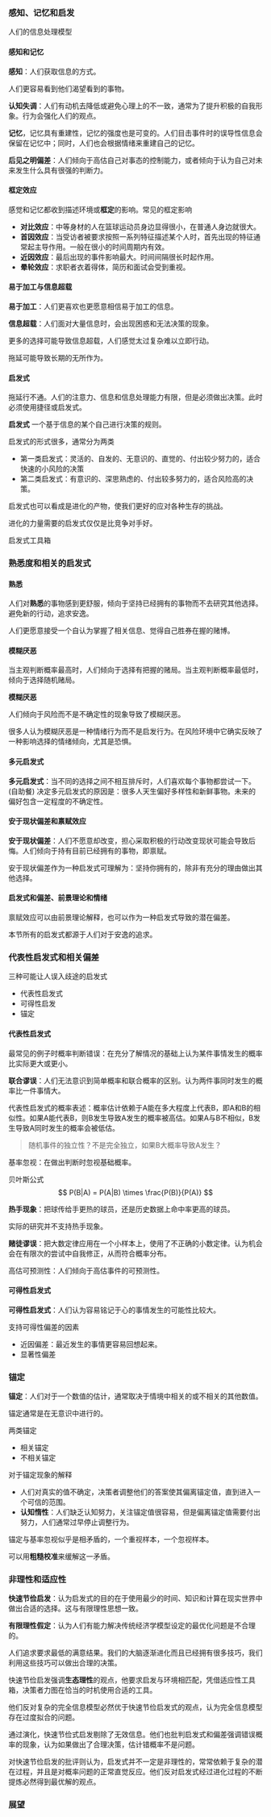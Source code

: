 ### 感知、记忆和启发

人们的信息处理模型

#### 感知和记忆

**感知**：人们获取信息的方式。

人们更容易看到他们渴望看到的事物。

**认知失调**：人们有动机去降低或避免心理上的不一致，通常为了提升积极的自我形象。行为会强化人们的观点。

**记忆**，记忆具有重建性，记忆的强度也是可变的。人们目击事件时的误导性信息会保留在记忆中；同时，人们也会根据情绪来重建自己的记忆。

**后见之明偏差**：人们倾向于高估自己对事态的控制能力，或者倾向于认为自己对未来发生什么具有很强的判断力。

#### 框定效应

感觉和记忆都收到描述环境或**框定**的影响。常见的框定影响
+ **对比效应**：中等身材的人在篮球运动员身边显得很小，在普通人身边就很大。
+ **首因效应**：当受访者被要求按照一系列特征描述某个人时，首先出现的特征通常起主导作用。一般在很小的时间周期内有效。
+ **近因效应**：最后出现的事件影响最大。时间间隔很长时起作用。
+ **晕轮效应**：求职者衣着得体，简历和面试会受到重视。


#### 易于加工与信息超载

**易于加工**：人们更喜欢也更愿意相信易于加工的信息。

**信息超载**：人们面对大量信息时，会出现困惑和无法决策的现象。

更多的选择可能导致信息超载，人们感觉太过复杂难以立即行动。

拖延可能导致长期的无所作为。

#### 启发式

拖延行不通。人们的注意力、信息和信息处理能力有限，但是必须做出决策。此时必须使用捷径或启发式。

**启发式** 一个基于信息的某个自己进行决策的规则。

启发式的形式很多，通常分为两类
+ 第一类启发式：灵活的、自发的、无意识的、直觉的、付出较少努力的，适合快速的小风险的决策
+ 第二类启发式：有意识的、深思熟虑的、付出较多努力的，适合风险高的决策。

启发式也可以看成是进化的产物，使我们更好的应对各种生存的挑战。

进化的力量需要的启发式仅仅是比竞争对手好。

启发式工具箱


### 熟悉度和相关的启发式

#### 熟悉

人们对**熟悉**的事物感到更舒服，倾向于坚持已经拥有的事物而不去研究其他选择。避免新的行动，追求安逸。

人们更愿意接受一个自认为掌握了相关信息、觉得自己胜券在握的赌博。

#### 模糊厌恶

当主观判断概率最高时，人们倾向于选择有把握的赌局。当主观判断概率最低时，倾向于选择随机赌局。

**模糊厌恶**

人们倾向于风险而不是不确定性的现象导致了模糊厌恶。

很多人认为模糊厌恶是一种情绪行为而不是启发行为。在风险环境中它确实反映了一种影响选择的情绪倾向，尤其是恐惧。

#### 多元启发式

**多元启发式**：当不同的选择之间不相互排斥时，人们喜欢每个事物都尝试一下。(自助餐)
决定多元启发式的原因是：很多人天生偏好多样性和新鲜事物。未来的偏好包含一定程度的不确定性。


#### 安于现状偏差和禀赋效应

**安于现状偏差**：人们不愿意却改变，担心采取积极的行动改变现状可能会导致后悔。人们倾向于持有目前已经拥有的事物，即禀赋。

安于现状偏差作为一种启发式可理解为：坚持你拥有的，除非有充分的理由做出其他选择。

#### 启发式和偏差、前景理论和情绪

禀赋效应可以由前景理论解释，也可以作为一种启发式导致的潜在偏差。

本节所有的启发式都源于人们对于安逸的追求。


### 代表性启发式和相关偏差

三种可能让人误入歧途的启发式
+ 代表性启发式
+ 可得性启发
+ 锚定

#### 代表性启发式

最常见的例子时概率判断错误：在充分了解情况的基础上认为某件事情发生的概率比实际更大或更小。

**联合谬误**：人们无法意识到简单概率和联合概率的区别。认为两件事同时发生的概率比一件事情大。

代表性启发式的概率表述：概率估计依赖于A能在多大程度上代表B，即A和B的相似性。如果A能代表B，则B发生导致A发生的概率被高估。如果A与B不相似，B发生导致A同时发生的概率会被低估。
> 随机事件的独立性？不是完全独立，如果B大概率导致A发生？

基率忽视：在做出判断时忽视基础概率。

贝叶斯公式
$$
P(B|A) = P(A|B) \times \frac{P(B)}{P(A)}
$$

**热手现象**：把球传给手更热的球员，还是历史数据上命中率更高的球员。

实际的研究并不支持热手现象。

**赌徒谬误**：把大数定律应用在一个小样本上，使用了不正确的小数定律。认为机会会在有限次的尝试中自我修正，从而符合概率分布。

高估可预测性：人们倾向于高估事件的可预测性。

#### 可得性启发式

**可得性启发式**：人们认为容易铭记于心的事情发生的可能性比较大。

支持可得性偏差的因素
+ 近因偏差：最近发生的事情更容易回想起来。
+ 显著性偏差

### 锚定

**锚定**：人们对于一个数值的估计，通常取决于情境中相关的或不相关的其他数值。

锚定通常是在无意识中进行的。

两类锚定
+ 相关锚定
+ 不相关锚定

对于锚定现象的解释
+ 人们对真实的值不确定，决策者调整他们的答案使其偏离锚定值，直到进入一个可信的范围。
+ **认知惰性**：人们缺乏认知努力，关注锚定值很容易，但是偏离锚定值需要付出努力，人们通常过早停止调整行为。

锚定与基率忽视似乎是相矛盾的，一个重视样本，一个忽视样本。

可以用**粗糙校准**来缓解这一矛盾。

### 非理性和适应性

**快速节俭启发**：认为启发式的目的在于使用最少的时间、知识和计算在现实世界中做出合适的选择。这与有限理性思想一致。

**有限理性假定**：认为人们有能力解决传统经济学模型设定的最优化问题是不合理的。

人们追求要求最低的满意结果。我们的大脑逐渐进化而且已经拥有很多技巧，我们利用这些技巧可以做出合理的决策。

快速节俭启发强调**生态理性**的观点，他要求启发与环境相匹配，凭借适应性工具箱，决策者力图在恰当的时机使用合适的工具。

他们反对复杂的完全信息模型必然优于快速节俭启发式的观点，认为完全信息模型存在过度拟合的问题。

通过演化，快速节俭式启发剔除了无效信息。他们也批判启发式和偏差强调错误概率的现象，认为如果做出了合理决策，估计错概率不是问题。

对快速节俭启发的批评则认为，启发式并不一定是非理性的，常常依赖于复杂的潜在过程，并且是对概率问题的正常直觉反应。他们反对启发式经过进化过程的不断提炼必然得到最优解的观点。


### 展望

